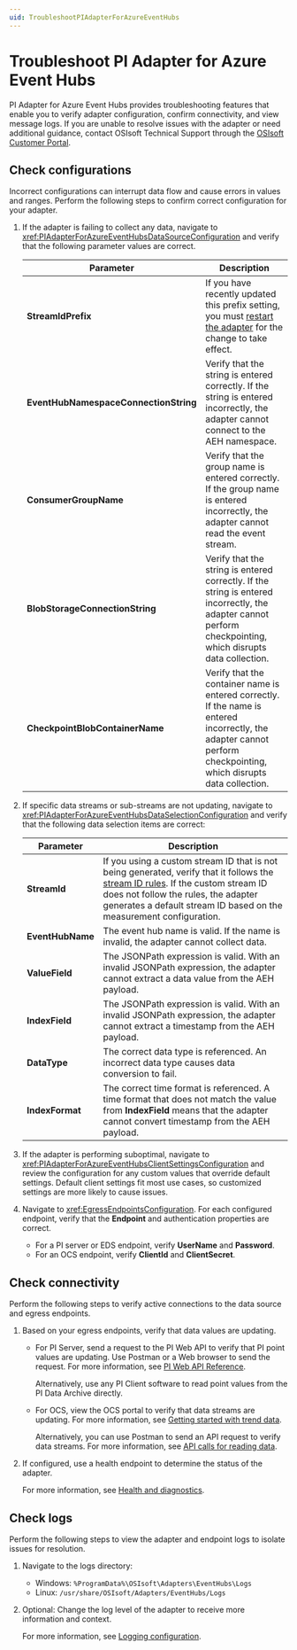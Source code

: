 ```yaml
---
uid: TroubleshootPIAdapterForAzureEventHubs
---
```


# Troubleshoot PI Adapter for Azure Event Hubs

PI Adapter for Azure Event Hubs provides troubleshooting features that enable you to verify adapter configuration, confirm connectivity, and view message logs. If you are unable to resolve issues with the adapter or need additional guidance, contact OSIsoft Technical Support through the [OSIsoft Customer Portal](https://my.osisoft.com/).

## Check configurations

Incorrect configurations can interrupt data flow and cause errors in values and ranges. Perform the following steps to confirm correct configuration for your adapter.

1. If the adapter is failing to collect any data, navigate to <xref:PIAdapterForAzureEventHubsDataSourceConfiguration> and verify that the following parameter values are correct.

    | Parameter                             | Description |
    |---------------------------------------|-------------|
    | **StreamIdPrefix**                    | If you have recently updated this prefix setting, you must [restart the adapter](xref:StartAndStopAnAdapter) for the change to take effect. |
    | **EventHubNamespaceConnectionString** | Verify that the string is entered correctly. If the string is entered incorrectly, the adapter cannot connect to the AEH namespace. |
    | **ConsumerGroupName**                 | Verify that the group name is entered correctly. If the group name is entered incorrectly, the adapter cannot read the event stream. |
    | **BlobStorageConnectionString**       | Verify that the string is entered correctly. If the string is entered incorrectly, the adapter cannot perform checkpointing, which disrupts data collection. |
    | **CheckpointBlobContainerName**       | Verify that the container name is entered correctly. If the name is entered incorrectly, the adapter cannot perform checkpointing, which disrupts data collection. |

2. If specific data streams or sub-streams are not updating, navigate to <xref:PIAdapterForAzureEventHubsDataSelectionConfiguration> and verify that the following data selection items are correct:

    | Parameter           | Description |
    |---------------------|-------------|
    | **StreamId**        | If you using a custom stream ID that is not being generated, verify that it follows the [stream ID rules](xref:PIAdapterForAzureEventHubsDataSelectionConfiguration#data-selection-parameters). If the custom stream ID does not follow the rules, the adapter generates a default stream ID based on the measurement configuration. |
    | **EventHubName**    | The event hub name is valid. If the name is invalid, the adapter cannot collect data. |
    | **ValueField**      | The JSONPath expression is valid. With an invalid JSONPath expression, the adapter cannot extract a data value from the AEH payload. |
    | **IndexField**       | The JSONPath expression is valid. With an invalid JSONPath expression, the adapter cannot extract a timestamp from the AEH payload. |
    | **DataType**        | The correct data type is referenced. An incorrect data type causes data conversion to fail. |
    | **IndexFormat**      | The correct time format is referenced. A time format that does not match the value from **IndexField** means that the adapter cannot convert timestamp from the AEH payload. |

3. If the adapter is performing suboptimal, navigate to <xref:PIAdapterForAzureEventHubsClientSettingsConfiguration> and review the configuration for any custom values that override default settings. Default client settings fit most use cases, so customized settings are more likely to cause issues.

4. Navigate to <xref:EgressEndpointsConfiguration>. For each configured endpoint, verify that the **Endpoint** and authentication properties are correct.

    * For a PI server or EDS endpoint, verify **UserName** and **Password**.
    * For an OCS endpoint, verify **ClientId** and **ClientSecret**.

## Check connectivity

Perform the following steps to verify active connections to the data source and egress endpoints.

1. Based on your egress endpoints, verify that data values are updating.

    * For PI Server, send a request to the PI Web API to verify that PI point values are updating. Use Postman or a Web browser to send the request. For more information, see [PI Web API Reference](https://techsupport.osisoft.com/Documentation/PI-Web-API/help/controllers/point.html).

        Alternatively, use any PI Client software to read point values from the PI Data Archive directly.

    * For OCS, view the OCS portal to verify that data streams are updating. For more information, see [Getting started with trend data](https://ocs-docs.osisoft.com/Content_Portal/Quickstarts/Getting-Started-Trend.html).

        Alternatively, you can use Postman to send an API request to verify data streams. For more information, see [API calls for reading data](https://ocs-docs.osisoft.com/Content_Portal/Documentation/SequentialDataStore/Reading_Data_API.html).

2. If configured, use a health endpoint to determine the status of the adapter.

    For more information, see [Health and diagnostics](xref:HealthAndDiagnostics).

## Check logs

Perform the following steps to view the adapter and endpoint logs to isolate issues for resolution.

1. Navigate to the logs directory:

   * Windows: `%ProgramData%\OSIsoft\Adapters\EventHubs\Logs`
   * Linux: `/usr/share/OSIsoft/Adapters/EventHubs/Logs`

2. Optional: Change the log level of the adapter to receive more information and context.

    For more information, see [Logging configuration](xref:LoggingConfiguration).
